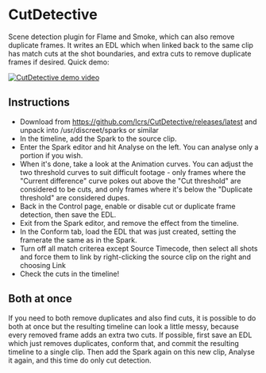# CutDetective
Scene detection plugin for Flame and Smoke, which can also remove duplicate frames.  It writes an EDL which when linked back to the same clip has match cuts at the shot boundaries, and extra cuts to remove duplicate frames if desired. Quick demo:

[![CutDetective demo video](http://img.youtube.com/vi/ZKqxdYjC5Ns/3.jpg)](http://www.youtube.com/watch?v=ZKqxdYjC5Ns)

## Instructions
- Download from https://github.com/lcrs/CutDetective/releases/latest and unpack into /usr/discreet/sparks or similar
- In the timeline, add the Spark to the source clip.
- Enter the Spark editor and hit Analyse on the left.  You can analyse only a portion if you wish.
- When it's done, take a look at the Animation curves.  You can adjust the two threshold curves to suit difficult footage - only frames where the "Current difference" curve pokes out above the "Cut threshold" are considered to be cuts, and only frames where it's below the "Duplicate threshold" are considered dupes.
- Back in the Control page, enable or disable cut or duplicate frame detection, then save the EDL.
- Exit from the Spark editor, and remove the effect from the timeline.
- In the Conform tab, load the EDL that was just created, setting the framerate the same as in the Spark.
- Turn off all match criterea except Source Timecode, then select all shots and force them to link by right-clicking the source clip on the right and choosing Link
- Check the cuts in the timeline!

## Both at once
If you need to both remove duplicates and also find cuts, it is possible to do both at once but the resulting timeline can look a little messy, because every removed frame adds an extra two cuts.  If possible, first save an EDL which just removes duplicates, conform that, and commit the resulting timeline to a single clip.  Then add the Spark again on this new clip, Analyse it again, and this time do only cut detection.
